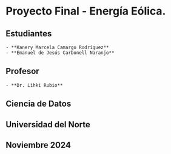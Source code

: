 # **Proyecto Final - Energía Eólica.**

## **Estudiantes**
    - **Kanery Marcela Camargo Rodríguez**
    - **Emanuel de Jesús Carbonell Naranjo**

## **Profesor**
    - **Dr. Lihki Rubio**

## **Ciencia de Datos**

## **Universidad del Norte**

## **Noviembre 2024**


